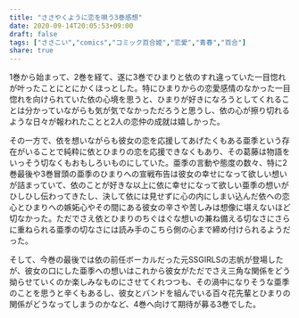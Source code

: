 ```yaml
---
title: "ささやくように恋を唄う3巻感想"
date: 2020-09-14T20:05:53+09:00
draft: false
tags: ["ささこい","comics","コミック百合姫","恋愛","青春","百合"]
share: true
---
```

1巻から始まって、2巻を経て、遂に3巻でひまりと依のすれ違っていた一目惚れが叶ったことにとにかくほっとした。特にひまりからの恋愛感情のなかった一目惚れを向けられていた依の心境を思うと、ひまりが好きになろうとしてくれることは分かっていながらも気が気でなかっただろうと思うし、依の心が擦り切れるような日々が報われたことと2人の恋仲の成就は嬉しかった。  

その一方で、依を想いながらも彼女の恋を応援してあげたくもある亜季という存在がいることで純粋に依とひまりの恋を応援できなくもあり、その葛藤は物語をいっそう切なくもおもしろいものにしていた。亜季の言動や態度の数々、特に2巻最後や3巻冒頭の亜季のひまりへの宣戦布告は彼女の幸せになって欲しい想いが詰まっていて、依のことが好きな以上に依に幸せになって欲しい亜季の想いがひしひし伝わってきたし、決して依には見せずに心の内にしまい込んだ依への恋心とひまりへの嫉妬心やその間にある彼女の辛さや苦しみは想像に堪えないほど切なかった。ただでさえ依とひまりのちぐはぐな想いの兼ね備える切なさにさらに重ねられる亜季の切なさには読み手のこちら側の心まで締め付けられるようだった。  

そして、今巻の最後では依の前任ボーカルだった元SSGIRLSの志帆が登場したが、彼女の口にした亜季への想いはこれから彼女がただでさえ三角な関係をどう拗らせていくのか楽しみなものにさせてくれつつも、その渦中になりそうな亜季のことを思うと辛くもあるし、彼女とバンドを組んでいる百々花先輩とひまりの関係がどうなってしまうのかなど、4巻へ向けて期待が募る3巻でした。